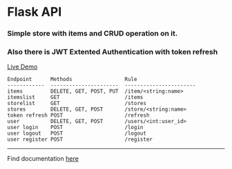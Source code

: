 # Flask API

### Simple store with items and CRUD operation on it.

### Also there is JWT Extented Authentication with token refresh

[Live Demo](https://rudra-store-flask-rest-api.herokuapp.com/)

```
Endpoint      Methods                 Rule
------------  ----------------------  -----------------------
items         DELETE, GET, POST, PUT  /item/<string:name>
itemslist     GET                     /items
storelist     GET                     /stores
stores        DELETE, GET, POST       /store/<string:name>
token refresh POST                    /refresh
user          DELETE, GET, POST       /users/<int:user_id>
user login    POST                    /login
user logout   POST                    /logout
user register POST                    /register
```

---

Find documentation [here](https://documenter.getpostman.com/view/6774879/S11KRJsR#3da35eb7-6d05-4159-aa20-109584b84375)
